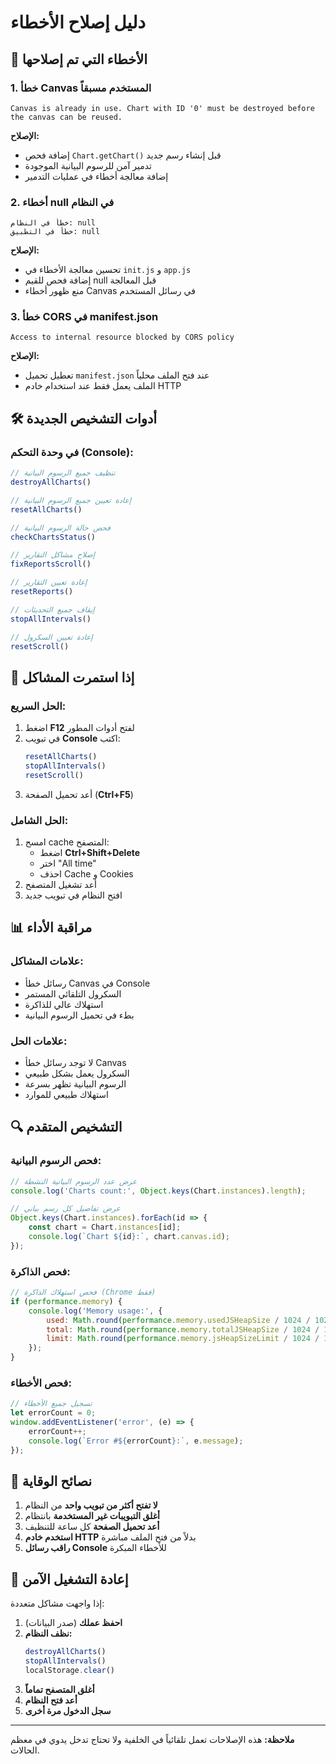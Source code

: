 # دليل إصلاح الأخطاء

## 🔧 الأخطاء التي تم إصلاحها

### 1. خطأ Canvas المستخدم مسبقاً
```
Canvas is already in use. Chart with ID '0' must be destroyed before the canvas can be reused.
```

**الإصلاح:**
- إضافة فحص `Chart.getChart()` قبل إنشاء رسم جديد
- تدمير آمن للرسوم البيانية الموجودة
- إضافة معالجة أخطاء في عمليات التدمير

### 2. أخطاء null في النظام
```
خطأ في النظام: null
خطأ في التطبيق: null
```

**الإصلاح:**
- تحسين معالجة الأخطاء في `init.js` و `app.js`
- إضافة فحص للقيم null قبل المعالجة
- منع ظهور أخطاء Canvas في رسائل المستخدم

### 3. خطأ CORS في manifest.json
```
Access to internal resource blocked by CORS policy
```

**الإصلاح:**
- تعطيل تحميل `manifest.json` عند فتح الملف محلياً
- الملف يعمل فقط عند استخدام خادم HTTP

## 🛠️ أدوات التشخيص الجديدة

### في وحدة التحكم (Console):

```javascript
// تنظيف جميع الرسوم البيانية
destroyAllCharts()

// إعادة تعيين جميع الرسوم البيانية
resetAllCharts()

// فحص حالة الرسوم البيانية
checkChartsStatus()

// إصلاح مشاكل التقارير
fixReportsScroll()

// إعادة تعيين التقارير
resetReports()

// إيقاف جميع التحديثات
stopAllIntervals()

// إعادة تعيين السكرول
resetScroll()
```

## 🚨 إذا استمرت المشاكل

### الحل السريع:
1. اضغط **F12** لفتح أدوات المطور
2. في تبويب **Console** اكتب:
   ```javascript
   resetAllCharts()
   stopAllIntervals()
   resetScroll()
   ```
3. أعد تحميل الصفحة (**Ctrl+F5**)

### الحل الشامل:
1. امسح cache المتصفح:
   - اضغط **Ctrl+Shift+Delete**
   - اختر "All time"
   - احذف Cache و Cookies
2. أعد تشغيل المتصفح
3. افتح النظام في تبويب جديد

## 📊 مراقبة الأداء

### علامات المشاكل:
- رسائل خطأ Canvas في Console
- السكرول التلقائي المستمر
- استهلاك عالي للذاكرة
- بطء في تحميل الرسوم البيانية

### علامات الحل:
- لا توجد رسائل خطأ Canvas
- السكرول يعمل بشكل طبيعي
- الرسوم البيانية تظهر بسرعة
- استهلاك طبيعي للموارد

## 🔍 التشخيص المتقدم

### فحص الرسوم البيانية:
```javascript
// عرض عدد الرسوم البيانية النشطة
console.log('Charts count:', Object.keys(Chart.instances).length);

// عرض تفاصيل كل رسم بياني
Object.keys(Chart.instances).forEach(id => {
    const chart = Chart.instances[id];
    console.log(`Chart ${id}:`, chart.canvas.id);
});
```

### فحص الذاكرة:
```javascript
// فحص استهلاك الذاكرة (Chrome فقط)
if (performance.memory) {
    console.log('Memory usage:', {
        used: Math.round(performance.memory.usedJSHeapSize / 1024 / 1024) + ' MB',
        total: Math.round(performance.memory.totalJSHeapSize / 1024 / 1024) + ' MB',
        limit: Math.round(performance.memory.jsHeapSizeLimit / 1024 / 1024) + ' MB'
    });
}
```

### فحص الأخطاء:
```javascript
// تسجيل جميع الأخطاء
let errorCount = 0;
window.addEventListener('error', (e) => {
    errorCount++;
    console.log(`Error #${errorCount}:`, e.message);
});
```

## 🎯 نصائح الوقاية

1. **لا تفتح أكثر من تبويب واحد** من النظام
2. **أغلق التبويبات غير المستخدمة** بانتظام
3. **أعد تحميل الصفحة** كل ساعة للتنظيف
4. **استخدم خادم HTTP** بدلاً من فتح الملف مباشرة
5. **راقب رسائل Console** للأخطاء المبكرة

## 🔄 إعادة التشغيل الآمن

إذا واجهت مشاكل متعددة:

1. **احفظ عملك** (صدر البيانات)
2. **نظف النظام:**
   ```javascript
   destroyAllCharts()
   stopAllIntervals()
   localStorage.clear()
   ```
3. **أغلق المتصفح تماماً**
4. **أعد فتح النظام**
5. **سجل الدخول مرة أخرى**

---

**ملاحظة:** هذه الإصلاحات تعمل تلقائياً في الخلفية ولا تحتاج تدخل يدوي في معظم الحالات.